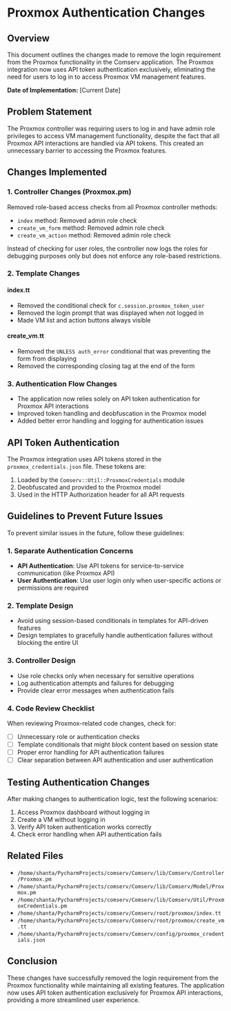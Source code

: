 # Proxmox Authentication Changes

## Overview

This document outlines the changes made to remove the login requirement from the Proxmox functionality in the Comserv application. The Proxmox integration now uses API token authentication exclusively, eliminating the need for users to log in to access Proxmox VM management features.

**Date of Implementation:** [Current Date]

## Problem Statement

The Proxmox controller was requiring users to log in and have admin role privileges to access VM management functionality, despite the fact that all Proxmox API interactions are handled via API tokens. This created an unnecessary barrier to accessing the Proxmox features.

## Changes Implemented

### 1. Controller Changes (Proxmox.pm)

Removed role-based access checks from all Proxmox controller methods:

- `index` method: Removed admin role check
- `create_vm_form` method: Removed admin role check
- `create_vm_action` method: Removed admin role check

Instead of checking for user roles, the controller now logs the roles for debugging purposes only but does not enforce any role-based restrictions.

### 2. Template Changes

#### index.tt

- Removed the conditional check for `c.session.proxmox_token_user`
- Removed the login prompt that was displayed when not logged in
- Made VM list and action buttons always visible

#### create_vm.tt

- Removed the `UNLESS auth_error` conditional that was preventing the form from displaying
- Removed the corresponding closing tag at the end of the form

### 3. Authentication Flow Changes

- The application now relies solely on API token authentication for Proxmox API interactions
- Improved token handling and deobfuscation in the Proxmox model
- Added better error handling and logging for authentication issues

## API Token Authentication

The Proxmox integration uses API tokens stored in the `proxmox_credentials.json` file. These tokens are:

1. Loaded by the `Comserv::Util::ProxmoxCredentials` module
2. Deobfuscated and provided to the Proxmox model
3. Used in the HTTP Authorization header for all API requests

## Guidelines to Prevent Future Issues

To prevent similar issues in the future, follow these guidelines:

### 1. Separate Authentication Concerns

- **API Authentication**: Use API tokens for service-to-service communication (like Proxmox API)
- **User Authentication**: Use user login only when user-specific actions or permissions are required

### 2. Template Design

- Avoid using session-based conditionals in templates for API-driven features
- Design templates to gracefully handle authentication failures without blocking the entire UI

### 3. Controller Design

- Use role checks only when necessary for sensitive operations
- Log authentication attempts and failures for debugging
- Provide clear error messages when authentication fails

### 4. Code Review Checklist

When reviewing Proxmox-related code changes, check for:

- [ ] Unnecessary role or authentication checks
- [ ] Template conditionals that might block content based on session state
- [ ] Proper error handling for API authentication failures
- [ ] Clear separation between API authentication and user authentication

## Testing Authentication Changes

After making changes to authentication logic, test the following scenarios:

1. Access Proxmox dashboard without logging in
2. Create a VM without logging in
3. Verify API token authentication works correctly
4. Check error handling when API authentication fails

## Related Files

- `/home/shanta/PycharmProjects/comserv/Comserv/lib/Comserv/Controller/Proxmox.pm`
- `/home/shanta/PycharmProjects/comserv/Comserv/lib/Comserv/Model/Proxmox.pm`
- `/home/shanta/PycharmProjects/comserv/Comserv/lib/Comserv/Util/ProxmoxCredentials.pm`
- `/home/shanta/PycharmProjects/comserv/Comserv/root/proxmox/index.tt`
- `/home/shanta/PycharmProjects/comserv/Comserv/root/proxmox/create_vm.tt`
- `/home/shanta/PycharmProjects/comserv/Comserv/config/proxmox_credentials.json`

## Conclusion

These changes have successfully removed the login requirement from the Proxmox functionality while maintaining all existing features. The application now uses API token authentication exclusively for Proxmox API interactions, providing a more streamlined user experience.